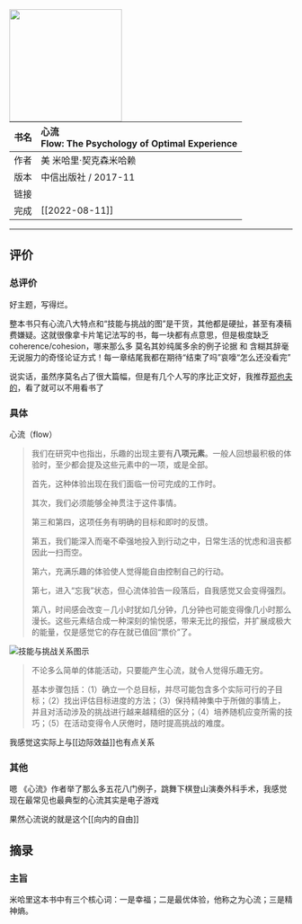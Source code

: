 

<img src='https://picture-guan.oss-cn-hangzhou.aliyuncs.com/20220816003234.png' style='float:left ; width:200px;height:100 px'/>

| 书名     | 心流<br>Flow: The Psychology of Optimal Experience                                          |
|:-------|:---------------------------------------------|
|  作者    |   美 米哈里·契克森米哈赖                           |
|  版本   |  中信出版社 / 2017-11                            |
|  链接    | [](https://book.douban.com/subject/27186106)   |
|  完成    |    [[2022-08-11]]                       |


---

## 评价

### 总评价
好主题，写得烂。

整本书只有心流八大特点和“技能与挑战的图”是干货，其他都是硬扯，甚至有凑稿费嫌疑。这就很像拿卡片笔记法写的书，每一块都有点意思，但是极度缺乏 coherence/cohesion，哪来那么多 莫名其妙纯属多余的例子论据 和 含糊其辞毫无说服力的奇怪论证方式！每一章结尾我都在期待“结束了吗”哀嚎“怎么还没看完” 

说实话，虽然序莫名占了很大篇幅，但是有几个人写的序比正文好，我推荐[郑也夫的](http://weixin.100md.com/html/sixiangchao/201712039210.htm)，看了就可以不用看书了


### 具体
心流（flow）

> 我们在研究中也指出，乐趣的出现主要有**八项元素**。一般人回想最积极的体验时，至少都会提及这些元素中的一项，或是全部。
> 
> 首先，这种体验出现在我们面临一份可完成的工作时。
> 
> 其次，我们必须能够全神贯注于这件事情。
> 
> 第三和第四，这项任务有明确的目标和即时的反馈。
> 
> 第五，我们能深入而毫不牵强地投入到行动之中，日常生活的忧虑和沮丧都因此一扫而空。
> 
> 第六，充满乐趣的体验使人觉得能自由控制自己的行动。
> 
> 第七，进入“忘我”状态，但心流体验告一段落后，自我感觉又会变得强烈。
> 
> 第八，时间感会改变－几小时犹如几分钟，几分钟也可能变得像几小时那么漫长。这些元素结合成一种深刻的愉悦感，带来无比的报偿，并扩展成极大的能量，仅是感觉它的存在就已值回“票价”了。


![技能与挑战关系图示](https://picture-guan.oss-cn-hangzhou.aliyuncs.com/20220814213426.png)
> 不论多么简单的体能活动，只要能产生心流，就令人觉得乐趣无穷。
> 
> 基本步骤包括：（1）确立一个总目标，并尽可能包含多个实际可行的子目标；（2）找出评估目标进度的方法；（3）保持精神集中于所做的事情上，并且对活动涉及的挑战进行越来越精细的区分；（4）培养随机应变所需的技巧；（5）在活动变得令人厌倦时，随时提高挑战的难度。

我感觉这实际上与[[边际效益]]也有点关系


### 其他
嗯 《心流》作者举了那么多五花八门例子，跳舞下棋登山演奏外科手术，我感觉现在最常见也最典型的心流其实是电子游戏

果然心流说的就是这个[[向内的自由]]

## 摘录

### 主旨

米哈里这本书中有三个核心词：一是幸福；二是最优体验，他称之为心流；三是精神熵。
